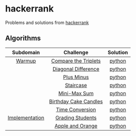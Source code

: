 # hackerrank

Problems and solutions from [hackerrank](https://www.hackerrank.com/)

## Algorithms
| Subdomain | Challenge | Solution |
| :---: | :---: | :---: |
|[Warmup](https://www.hackerrank.com/domains/algorithms/warmup)|[Compare the Triplets](https://www.hackerrank.com/challenges/compare-the-triplets/problem)|[python](https://github.com/kiraheta/interview-technical-questions/blob/master/hackerrank/algorithms/warmup/comparethetriplets.py)|
||[Diagonal Difference](https://www.hackerrank.com/challenges/diagonal-difference/problem)|[python](https://github.com/kiraheta/interview-technical-questions/blob/master/hackerrank/algorithms/warmup/diagonaldifference.py)|
||[Plus Minus](https://www.hackerrank.com/challenges/plus-minus/problem)|[python](https://github.com/kiraheta/interview-technical-questions/blob/master/hackerrank/algorithms/warmup/plusminus.py)|
||[Staircase](https://www.hackerrank.com/challenges/staircase/problem)|[python](https://github.com/kiraheta/interview-technical-questions/blob/master/hackerrank/algorithms/warmup/staircase.py)|
||[Mini-Max Sum](https://www.hackerrank.com/challenges/mini-max-sum/problem)|[python](https://github.com/kiraheta/interview-technical-questions/blob/master/hackerrank/algorithms/warmup/minimaxsum.py)|
||[Birthday Cake Candles](https://www.hackerrank.com/challenges/birthday-cake-candles/problem)|[python](https://github.com/kiraheta/interview-technical-questions/blob/master/hackerrank/algorithms/warmup/birthdaycakecandles.py)|
||[Time Conversion](https://www.hackerrank.com/challenges/time-conversion/problem)|[python](https://github.com/kiraheta/interview-technical-questions/blob/master/hackerrank/algorithms/warmup/timeconversion.py)|
|[Implementation](https://www.hackerrank.com/domains/algorithms/implementation)|[Grading Students](https://www.hackerrank.com/challenges/grading/problem)|[python](https://github.com/kiraheta/interview-technical-questions/blob/master/hackerrank/algorithms/implementation/gradingstudents.py)|
||[Apple and Orange](https://www.hackerrank.com/challenges/apple-and-orange/problem)|[python](https://github.com/kiraheta/interview-technical-questions/blob/master/hackerrank/algorithms/implementation/appleandorange.py)|
